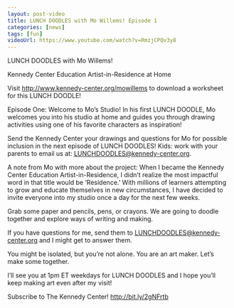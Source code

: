 ```yaml
---
layout: post-video
title: LUNCH DOODLES with Mo Willems! Episode 1
categories: [news]
tags: [fun]
videoUrl: https://www.youtube.com/watch?v=RmzjCPQv3y8
---
```


LUNCH DOODLES with Mo Willems!

Kennedy Center Education Artist-in-Residence at Home

Visit http://www.kennedy-center.org/mowillems to download a worksheet for this LUNCH DOODLE!

Episode One: Welcome to Mo’s Studio!
In his first LUNCH DOODLE, Mo welcomes you into his studio at home and guides you through drawing activities using one of his favorite characters as inspiration!

Send the Kennedy Center your drawings and questions for Mo for possible inclusion in the next episode of LUNCH DOODLES!  Kids: work with your parents to email us at: LUNCHDOODLES@kennedy-center.org.

A note from Mo with more about the project:
When I became the Kennedy Center Education Artist-in-Residence, I didn’t realize the most impactful word in that title would be ‘Residence.’ 
With millions of learners attempting to grow and educate themselves in new circumstances, I have decided to invite everyone into my studio once a day for the next few weeks.

Grab some paper and pencils, pens, or crayons.  We are going to doodle together and explore ways of writing and making.

If you have questions for me, send them to LUNCHDOODLES@kennedy-center.org and I might get to answer them.

You might be isolated, but you’re not alone.  You are an art maker.  Let’s make some together.

I’ll see you at 1pm ET weekdays for LUNCH DOODLES and I hope you’ll keep making art even after my visit!

Subscribe to The Kennedy Center! http://bit.ly/2gNFrtb
